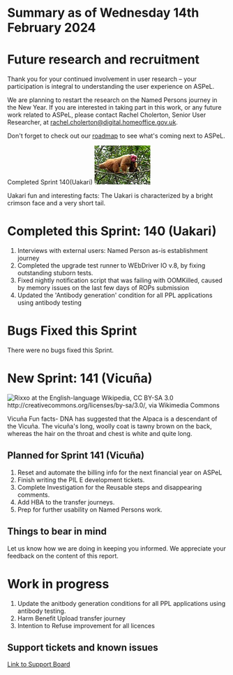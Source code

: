 # Summary as of Wednesday 14th February 2024



# Future research and recruitment 

Thank you for your continued involvement in user research – your participation is integral to understanding the user experience on ASPeL.  

We are planning to restart the research on the Named Persons journey in the New Year. If you are interested in taking part in this work, or any future work related to ASPeL, please contact Rachel Cholerton, Senior User Researcher, at rachel.cholerton@digital.homeoffice.gov.uk.  
 


Don't forget to check out our [roadmap](https://roadmap.prodpad.com/937455be-8d08-11ed-aa53-2a7db0eb1d9c) to see what's coming next to ASPeL.




Completed Sprint 140(Uakari)
![Evgenia Kononova, upload on en:wiki by user Ipaat on en.wikipedia, Public domain, via Wikimedia Commons](graphs/Male_uakari.jpg)





Uakari fun and interesting facts: The Uakari is characterized by a bright crimson face and a very short tail.
# Completed this Sprint: 140 (Uakari)
1) Interviews with external users: Named Person as-is establishment journey
2) Completed the upgrade test runner to WEbDriver IO v.8, by fixing outstanding stuborn tests.
3) Fixed nightly notification script that was failing with OOMKilled, caused by memory issues on the last few days of ROPs submission
4) Updated the 'Antibody generation' condition for all PPL applications using antibody testing



# Bugs Fixed this Sprint
There were no bugs fixed this Sprint. 








# New Sprint: 141 (Vicuña)


![Rixxo at the English-language Wikipedia, CC BY-SA 3.0 <http://creativecommons.org/licenses/by-sa/3.0/>, via Wikimedia Commons](graphs/Female_Vicuña_running.jpg)



Vicuña Fun facts- DNA has suggested that the Alpaca is a descendant of the Vicuña.  The vicuña's long, woolly coat is tawny brown on the back, whereas the hair on the throat and chest is white and quite long.  
 

## Planned for Sprint 141 (Vicuña)
1) Reset and automate the billing info for the next financial year on ASPeL
2) Finish writing the PIL E development tickets.
3) Complete Investigation for the Reusable steps and disappearing comments.
4) Add HBA to the transfer journeys.
5) Prep for further usability on Named Persons work.

   


## Things to bear in mind
Let us know how we are doing in keeping you informed. We appreciate your feedback on the content of this report.

# Work in progress
1) Update the anitbody generation conditions for all PPL applications using antibody testing.
2) Harm Benefit Upload transfer journey
3) Intention to Refuse improvement for all licences 
   
## Support tickets and known issues
[Link to Support Board](https://collaboration.homeoffice.gov.uk/jira/secure/RapidBoard.jspa?rapidView=1717)





